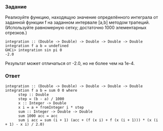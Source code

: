 ### Задание

Реализуйте функцию, находящую значение определённого интеграла от заданной функции f на заданном интервале [a,b] методом трапеций. (Используйте равномерную сетку; достаточно 1000 элементарных отрезков.)

```
integration :: (Double -> Double) -> Double -> Double -> Double
integration f a b = undefined
GHCi> integration sin pi 0
-2.0
```

Результат может отличаться от -2.0, но не более чем на 1e-4.

### Ответ

```
integration :: (Double -> Double) -> Double -> Double -> Double
integration f a b = sum 0 0 where
      step :: Double
      step = (b - a) / 1000
      x :: Integer -> Double
      x i = a + fromInteger i * step
      sum :: Integer -> Double -> Double
      sum 1000 acc = acc
      sum i acc = sum (i + 1) (acc + (f (x i) + f (x (i + 1))) * (x (i + 1) - x i) / 2.0)
```